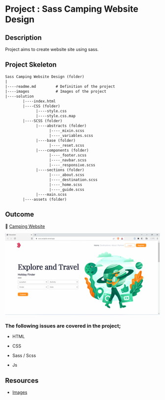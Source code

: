 # Project : Sass Camping Website Design

## Description

Project aims to create website site using sass.

## Project Skeleton

```
Sass Camping Website Design (folder)
|
|----readme.md         # Definition of the project
|----images            # Images of the project
|----solution
        |----index.html
        |----CSS (folder)
              |----style.css
              |----style.css.map
        |----SCSS (folder)
              |----abstracts (folder)
                    |----_mixin.scss
                    |----_variables.scss
              |----base (folder)
                    |----_reset.scss
              |----components (folder)
                    |----_footer.scss
                    |----_navbar.scss
                    |----_responsive.scss
              |----sections (folder)
                    |----_about.scss
                    |----_destination.scss
                    |----_home.scss
                    |----_guide.scss
              |----main.scss
        |----assets (folder)
```

## Outcome

🔗 [Camping Website](https://sass-camping.netlify.app)

![Project  Snapshot](./Sass.gif)

### The following issues are covered in the project;

- HTML

- CSS

- Sass / Scss

- Js

## Resources

- [Images](./assets)
